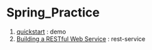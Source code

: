 # Spring_Practice
1. [quickstart](https://spring.io/quickstart) : demo
2. [Building a RESTful Web Service](https://spring.io/guides/gs/rest-service/) : rest-service
